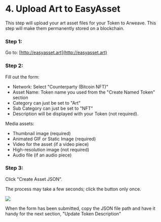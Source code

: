 # 4. Upload Art to EasyAsset

This step will upload your art asset files for your Token to Arweave. This step will make them permanently stored on a blockchain.

### Step 1:

Go to: [http://easyasset.art](http://easyasset.art)

### Step 2:

Fill out the form:

* Network: Select "Counterparty (Bitcoin NFT)"
* Asset Name: Token name you used from the "Create Named Token" section
* Category can just be set to "Art"
* Sub Category can just be set to "NFT"
* Description will be displayed with your Token (not required).

Media assets:

* Thumbnail image (required)
* Animated GIF or Static Image (required)
* Video for the asset (if a video piece)
* High-resolution image (not required)
* Audio file (if an audio piece)

### Step 3:

Click "Create Asset JSON".

The process may take a few seconds; click the button only once.

![](https://lh4.googleusercontent.com/JGFCDXj9CeDAmc1nwLq4UCxjQmnRfdYZRUM0ly9jtyuX-yy6OLfGwCliBVPj75yW8LOtX698nlWhb4ysAGz0J3Ak320U\_lKk-EAxhExkiKkYIGHwhiG-cdE6hweG\_viTxnyORXmQ)

When the form has been submitted, copy the JSON file path and have it handy for the next section, "Update Token Description"

